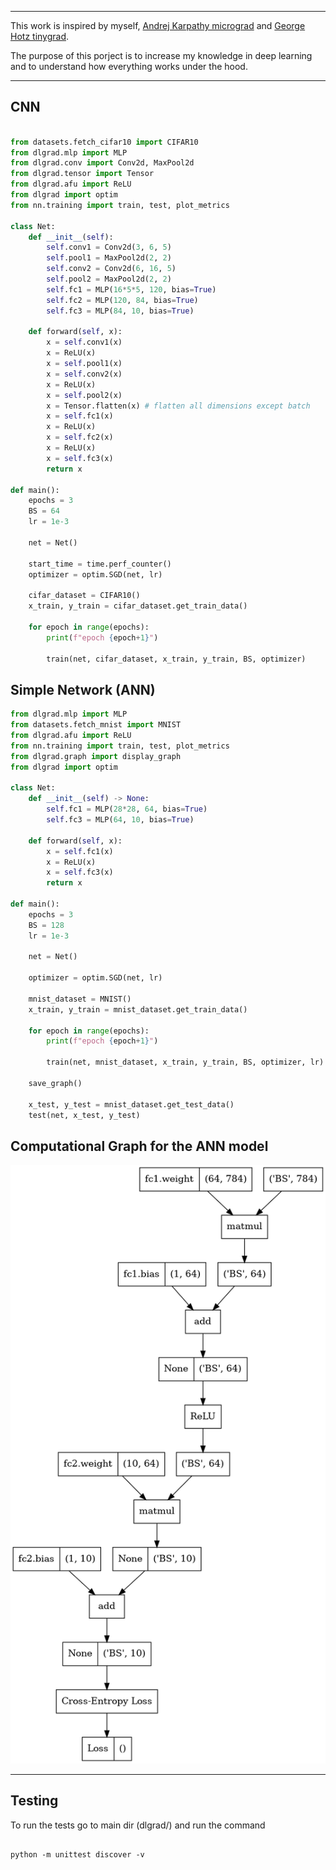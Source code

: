 --------------------------------------------------------------------

This work is inspired by myself, [Andrej Karpathy micrograd](https://github.com/karpathy/micrograd) and [George Hotz tinygrad](https://github.com/geohot/tinygrad).

The purpose of this porject is to increase my knowledge in deep learning and to understand how everything works under the hood.  


--------------------------------------------------------------------
## CNN 
```python

from datasets.fetch_cifar10 import CIFAR10
from dlgrad.mlp import MLP
from dlgrad.conv import Conv2d, MaxPool2d
from dlgrad.tensor import Tensor
from dlgrad.afu import ReLU
from dlgrad import optim
from nn.training import train, test, plot_metrics 

class Net:
    def __init__(self):
        self.conv1 = Conv2d(3, 6, 5)
        self.pool1 = MaxPool2d(2, 2)
        self.conv2 = Conv2d(6, 16, 5)
        self.pool2 = MaxPool2d(2, 2)
        self.fc1 = MLP(16*5*5, 120, bias=True)
        self.fc2 = MLP(120, 84, bias=True)
        self.fc3 = MLP(84, 10, bias=True)

    def forward(self, x):
        x = self.conv1(x)
        x = ReLU(x)
        x = self.pool1(x)
        x = self.conv2(x)
        x = ReLU(x)
        x = self.pool2(x)
        x = Tensor.flatten(x) # flatten all dimensions except batch
        x = self.fc1(x)
        x = ReLU(x)
        x = self.fc2(x)
        x = ReLU(x)
        x = self.fc3(x)
        return x

def main():
    epochs = 3 
    BS = 64 
    lr = 1e-3
    
    net = Net()

    start_time = time.perf_counter()
    optimizer = optim.SGD(net, lr)
    
    cifar_dataset = CIFAR10()
    x_train, y_train = cifar_dataset.get_train_data()
    
    for epoch in range(epochs):
        print(f"epoch {epoch+1}")

        train(net, cifar_dataset, x_train, y_train, BS, optimizer)

```



## Simple Network (ANN)
```python
from dlgrad.mlp import MLP
from datasets.fetch_mnist import MNIST 
from dlgrad.afu import ReLU
from nn.training import train, test, plot_metrics 
from dlgrad.graph import display_graph
from dlgrad import optim

class Net:
    def __init__(self) -> None:
        self.fc1 = MLP(28*28, 64, bias=True)
        self.fc3 = MLP(64, 10, bias=True)

    def forward(self, x):
        x = self.fc1(x)
        x = ReLU(x)
        x = self.fc3(x)
        return x

def main():
    epochs = 3 
    BS = 128
    lr = 1e-3
    
    net = Net()

    optimizer = optim.SGD(net, lr)
    
    mnist_dataset = MNIST()
    x_train, y_train = mnist_dataset.get_train_data()
    
    for epoch in range(epochs):
        print(f"epoch {epoch+1}")

        train(net, mnist_dataset, x_train, y_train, BS, optimizer, lr)

    save_graph()

    x_test, y_test = mnist_dataset.get_test_data()
    test(net, x_test, y_test)
```

## Computational Graph for the ANN model
<p align="center">
  <img src="https://github.com/NavneetKanna/dlgrad/blob/main/Images/graph.png?raw=true">
</p>



--------------------------------------------------------------------
## Testing
To run the tests go to main dir (dlgrad/) and run the command
```shell

python -m unittest discover -v

```